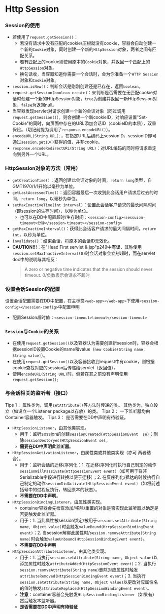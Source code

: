 # Http Session
### Session的使用

- 若使用了`request.getSeesion()`：
  - 若没有请求中没有匹配的cookie/压根就没有cookie，容器会自动创建一个新的`Cookie`对象，同时创建一个新的`HttpSession`对象，两者之间有匹配关系。
  - 若有匹配上的cookie则使用原本的`Cookie`对象，并返回一个匹配上的`HttpSession`对象。
  - 换句话收，当容器知道你需要一个会话时，会为你准备一个`HTTP Session`对象和`Cookie`对象。
- `session.isNew()`：判断会话是刚刚创建还是已存在，返回`boolean`。
- `request.getSession(boolean create)`：来判断是否需要在无匹配cookie对话时创建一个新的HttpSession对象，`true`为创建并返回一新HttpSession对象，`false`为返回null。
- 当容器发现servlet对请求创建一个新的会话对象（同过调用`request.getSession()`），则会创建一个新cookieID，对响应设置"Set-Cookie"的同时，向页面中存在的URL添加会话ID（cookieID的本质），双重保险。（切记前提为调用了`response.encodeURL()`）。
- `encodeURL(String URL);`，在指定URL后编码上sessionID，sessionID即可通过`session.getID()`获得的值，并非cookie。
- `response.encodeRedirectURL(String URL)`：对URL编码的同时将请求重定向到另外一个URL。


### HttpSession对象的方法（常用）

- `getCreationTime()`：返回创建此会话对象的时间，`return long`类型，自GMT1970/1/1开始以毫秒为单位。
- `getLastAccessedTime()`：返回容器最后一次收到此会话用户请求后过去的时间，`return long`，以毫秒为单位。
- `setMaxInactiveTime(int interval)`：设置此会话客户请求的最长间隔时间（即session的生存时间），以秒为单位。
  - 也可以在DD中配置超时/生存时间：`<session-config><sessuion-timeout>分钟</session-timeout></session-config>`
- `getMaxInactiveInterval()`：获得此会话客户请求的最大间隔时间，`return int`，以秒为单位。
- `invalidate()`：结束会话，将原本的会话ID无效化。
- **CAUTION!!!**：在"Head First servlet & jsp"p249中**有误**，其称使用`session.setMaxInactiveInterval(0)`时会话对象会立刻超时，而在servlet doc中的说明与其相反：
  > A zero or negative time indicates that the session should never timeout.
0/负数表示会话永不超时

### 设置会话Session的配置

设置会话配置需要在DD中配置，在主标签`<web-app></web-app>`下使用`<session-config></session-config>`中配置申明
- 配置Session超时值：`<session-timeout>timeout</session-timeout>`

### `Session`与`Cookie`的关系
- 在使用`request.getSession()`以及容器认为需要创建新session时，容器会根据sessionID设置Cookie的name和value（`new Cookie(String name, String value)`）。
- 在使用`request.getSession()`以及容器接收到request中有cookie，则根据cookie查找对应的session后传递给servlet（返回值）。
- 使用`encodeURL(String URL)`时，倘若在其之前没有声明使用`request.getSession();`

### 与会话相关的监听者（接口）
Tips 1：
属性类为，调用`setAttribute()`等方法时传递的类。
其他类为，独立设立（如设立一个Listener package以存放）的类。
Tips 2：
一下监听器均由Container容器触发。
Tips 3：
是否需要在DD中声明有待验证。

- `HttpSessionListener`，由其他类实现。
  - 用于：监听session的创建`sessionCreated(HttpSessionEvent 
  se)`；删除`sessionDestoryed(HttpSessionEvent se)`。
  - **需要在DD中声明此监听器**。
- `HttpSessionActivationListener`，由属性类或其他类实现（亦可
  两者结合）。
  - 用于：监听会话的迁移/序列化：1. 在迁移/序列化时执行自己制定的动作`sessionWillPassivate(HttpSessionEvent event)`（如可用于将非Serializable字段进行转换以便于迁移）；2. 在反序列化/抵达的时候执行自己制定的动作`sessionDidActivate(HttpSessionEvent event)`（如将前述括号中的过程反执行，转回原本的状态）。
  - **不需要在DD中声明**。
- `HttpSessionBindingListener`，由属性类实现。
    - container容器会先检查添加/移除/重置的对象是否实现此监听器以确定是否要触发此监听器。
    - 用于：1. 当此属性被session绑定/被用于`session.setAttribute(String name, Object value)`时会触发`valueBound(HrrpSessionBindingEvent event)`；2. 当session解绑此属性时/`session.removeAttribute(String name)`时会触发`valueUnbound(HttpSessionBindingEvent event)`。
    - **不需要在DD中声明**
- `HttpSessionAttributeListener`。由其他类实现。
    - 用于：1. 当执行`session.setAttribute(String name, Object value)`以添加属性时触发`attributeAdded(HttpSessionEvent event)`；2. 当执行`session.reomveAttribute(String name)`删除对应属性时触发`attributeRemoved(HttpSessionBindingEvent event)`；3. 当执行`session.setAttribute(String name, Object value)`以更改对应属性名的值时触发`attributeReplaced(HttpSessionBindingEvent event)`。
    - **注意**：container容器会先触发`HttpSessionBindingListener`（如果有）然后触发本监听器。
    -  **是否需要在DD中声明有待验证**

 

 

